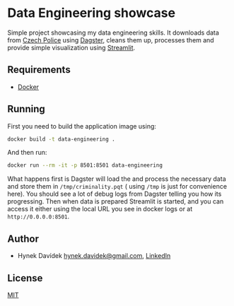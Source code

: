 # Data Engineering showcase

Simple project showcasing my data engineering skills. It downloads data
from [Czech Police](https://kriminalita.policie.cz/) using [Dagster](https://dagster.io), cleans them up, processes them
and provide simple visualization using [Streamlit](https://streamlit.io).

## Requirements

- [Docker](https://docker.com)

## Running

First you need to build the application image using:

```bash
docker build -t data-engineering .
```

And then run:

```bash
docker run --rm -it -p 8501:8501 data-engineering
```

What happens first is Dagster will load the and process the necessary data and store them in `/tmp/criminality.pqt` (
using `/tmp` is just for convenience here). You should see a lot of debug logs from Dagster telling you how its
progressing. Then when data is prepared Streamlit is started, and you can access it either using the local URL you see
in docker logs or at `http://0.0.0.0:8501`.

## Author

- Hynek
  Davídek [hynek.davidek@gmail.com](mailto:hynek.davidek@gmail.com), [LinkedIn](https://www.linkedin.com/in/hynek-dav%C3%ADdek-77765511/)

## License

[MIT](https://choosealicense.com/licenses/mit/)